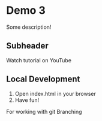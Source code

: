 # Demo 3

Some description!

## Subheader

Watch tutorial on YouTube

## Local Development

1. Open index.html in your browser
2. Have fun!

For working with git Branching